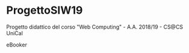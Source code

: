 # ProgettoSIW19
Progetto didattico del corso "Web Computing" - A.A. 2018/19 - CS@CS UniCal

eBooker
